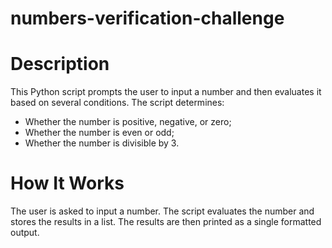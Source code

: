 # numbers-verification-challenge

# Description

This Python script prompts the user to input a number and then evaluates it based on several conditions. The script determines:

- Whether the number is positive, negative, or zero;
- Whether the number is even or odd;
- Whether the number is divisible by 3.
  
# How It Works

The user is asked to input a number.
The script evaluates the number and stores the results in a list.
The results are then printed as a single formatted output.

